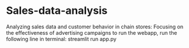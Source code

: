 # Sales-data-analysis
Analyzing sales data and customer behavior in chain stores: Focusing on the effectiveness of advertising campaigns
to run the webapp, run the following line in terminal:
streamlit run app.py
